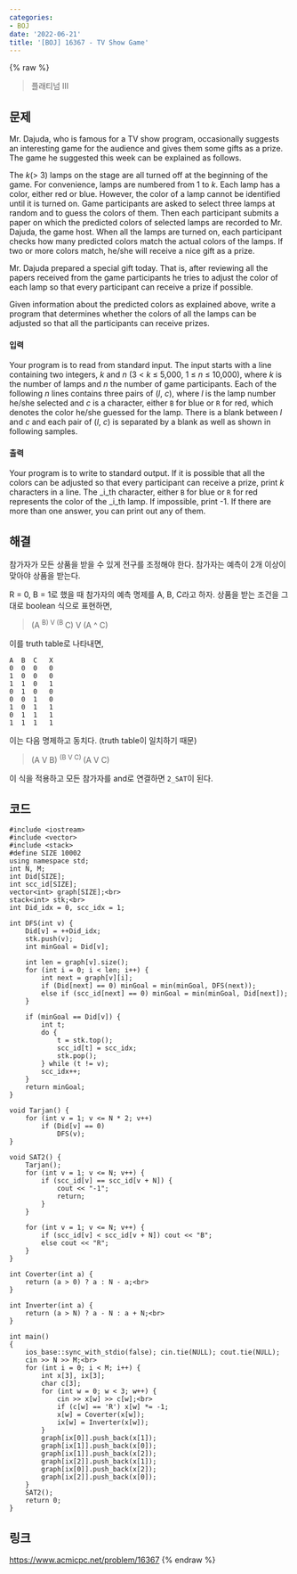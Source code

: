 ```yaml
---
categories:
- BOJ
date: '2022-06-21'
title: '[BOJ] 16367 - TV Show Game'
---
```


{% raw %}
> 플래티넘 III<br>

## 문제
Mr. Dajuda, who is famous for a TV show program, occasionally suggests an interesting game for the audience and gives them some gifts as a prize. The game he suggested this week can be explained as follows.

The  _k_(> 3) lamps on the stage are all turned off at the beginning of the game. For convenience, lamps are numbered from 1 to  _k_. Each lamp has a color, either red or blue. However, the color of a lamp cannot be identified until it is turned on. Game participants are asked to select three lamps at random and to guess the colors of them. Then each participant submits a paper on which the predicted colors of selected lamps are recorded to Mr. Dajuda, the game host. When all the lamps are turned on, each participant checks how many predicted colors match the actual colors of the lamps. If two or more colors match, he/she will receive a nice gift as a prize.<br>

Mr. Dajuda prepared a special gift today. That is, after reviewing all the papers received from the game participants he tries to adjust the color of each lamp so that every participant can receive a prize if possible.

Given information about the predicted colors as explained above, write a program that determines whether the colors of all the lamps can be adjusted so that all the participants can receive prizes.

#### 입력
Your program is to read from standard input. The input starts with a line containing two integers,  _k_  and  _n_  (3 <  _k_  ≤ 5,000, 1 ≤  _n_  ≤ 10,000), where  _k_  is the number of lamps and  _n_  the number of game participants. Each of the following  _n_  lines contains three pairs of (_l_,  _c_), where  _l_  is the lamp number he/she selected and  _c_  is a character, either  `B`  for blue or  `R`  for red, which denotes the color he/she guessed for the lamp. There is a blank between  _l_  and  _c_  and each pair of (_l_,  _c_) is separated by a blank as well as shown in following samples.

#### 출력
Your program is to write to standard output. If it is possible that all the colors can be adjusted so that every participant can receive a prize, print  _k_  characters in a line. The  _i_th  character, either  `B`  for blue or  `R`  for red represents the color of the  _i_th  lamp. If impossible, print -1. If there are more than one answer, you can print out any of them.

## 해결
참가자가 모든 상품을 받을 수 있게 전구를 조정해야 한다. 참가자는 예측이 2개 이상이 맞아야 상품을 받는다.

R = 0, B = 1로 했을 때 참가자의 예측 명제를 A, B, C라고 하자. 상품을 받는 조건을 그대로 boolean 식으로 표현하면,
> (A <sup> B) V (B </sup> C) V (A ^ C)<br>

이를 truth table로 나타내면,
```
A  B  C   X
0  0  0   0
1  0  0   0
1  1  0   1
0  1  0   0
0  0  1   0
1  0  1   1
0  1  1   1
1  1  1   1
```
이는 다음 명제하고 동치다. (truth table이 일치하기 때문)
> (A V B) <sup> (B V C) </sup> (A V C)<br>

이 식을 적용하고 모든 참가자를 and로 연결하면 `2_SAT`이 된다.

## 코드
```
#include <iostream>
#include <vector>
#include <stack>
#define SIZE 10002
using namespace std;
int N, M;
int Did[SIZE];
int scc_id[SIZE];
vector<int> graph[SIZE];<br>
stack<int> stk;<br>
int Did_idx = 0, scc_idx = 1;

int DFS(int v) {
	Did[v] = ++Did_idx;
	stk.push(v);
	int minGoal = Did[v];

	int len = graph[v].size();
	for (int i = 0; i < len; i++) {
		int next = graph[v][i];
		if (Did[next] == 0) minGoal = min(minGoal, DFS(next));
		else if (scc_id[next] == 0) minGoal = min(minGoal, Did[next]);
	}

	if (minGoal == Did[v]) {
		int t;
		do {
			t = stk.top();
			scc_id[t] = scc_idx;
			stk.pop();
		} while (t != v);
		scc_idx++;
	}
	return minGoal;
}

void Tarjan() {
	for (int v = 1; v <= N * 2; v++)
		if (Did[v] == 0)
			DFS(v);
}

void SAT2() {
	Tarjan();
	for (int v = 1; v <= N; v++) {
		if (scc_id[v] == scc_id[v + N]) {
			cout << "-1";
			return;
		}
	}

	for (int v = 1; v <= N; v++) {
		if (scc_id[v] < scc_id[v + N]) cout << "B";
		else cout << "R";
	}
}

int Coverter(int a) {
	return (a > 0) ? a : N - a;<br>
}

int Inverter(int a) {
	return (a > N) ? a - N : a + N;<br>
}

int main()
{
	ios_base::sync_with_stdio(false); cin.tie(NULL); cout.tie(NULL);
	cin >> N >> M;<br>
	for (int i = 0; i < M; i++) {
		int x[3], ix[3];
		char c[3];
		for (int w = 0; w < 3; w++) {
			cin >> x[w] >> c[w];<br>
			if (c[w] == 'R') x[w] *= -1;
			x[w] = Coverter(x[w]);
			ix[w] = Inverter(x[w]);
		}
		graph[ix[0]].push_back(x[1]);
		graph[ix[1]].push_back(x[0]);
		graph[ix[1]].push_back(x[2]);
		graph[ix[2]].push_back(x[1]);
		graph[ix[0]].push_back(x[2]);
		graph[ix[2]].push_back(x[0]);
	}
	SAT2();
	return 0;
}
```

## 링크
https://www.acmicpc.net/problem/16367
{% endraw %}